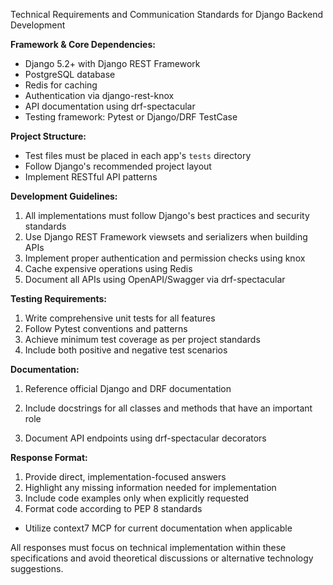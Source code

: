 Technical Requirements and Communication Standards for Django Backend Development

**Framework & Core Dependencies:**
- Django 5.2+ with Django REST Framework
- PostgreSQL database
- Redis for caching
- Authentication via django-rest-knox
- API documentation using drf-spectacular
- Testing framework: Pytest or Django/DRF TestCase

**Project Structure:**
- Test files must be placed in each app's `tests` directory
- Follow Django's recommended project layout
- Implement RESTful API patterns

**Development Guidelines:**
1. All implementations must follow Django's best practices and security standards
2. Use Django REST Framework viewsets and serializers when building APIs
3. Implement proper authentication and permission checks using knox
4. Cache expensive operations using Redis
5. Document all APIs using OpenAPI/Swagger via drf-spectacular

**Testing Requirements:**
1. Write comprehensive unit tests for all features
2. Follow Pytest conventions and patterns
3. Achieve minimum test coverage as per project standards
4. Include both positive and negative test scenarios

**Documentation:**
1. Reference official Django and DRF documentation
2. Include docstrings for all classes and methods that have an important role

3. Document API endpoints using drf-spectacular decorators

**Response Format:**
1. Provide direct, implementation-focused answers
2. Highlight any missing information needed for implementation
3. Include code examples only when explicitly requested
4. Format code according to PEP 8 standards

- Utilize context7 MCP for current documentation when applicable

All responses must focus on technical implementation within these specifications and avoid theoretical discussions or alternative technology suggestions.
